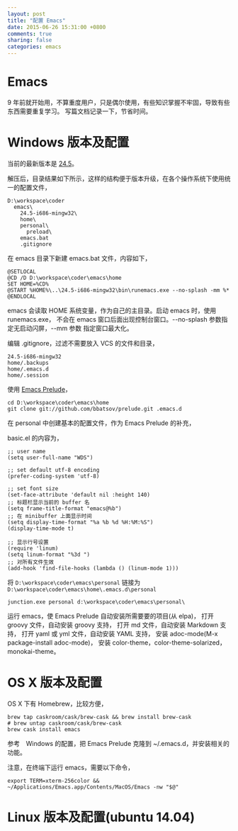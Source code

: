```yaml
---
layout: post
title: "配置 Emacs"
date: 2015-06-26 15:31:00 +0800
comments: true
sharing: false
categories: emacs
---
```


# Emacs

9 年前就开始用，不算重度用户，只是偶尔使用，有些知识掌握不牢固，导致有些东西需要重复学习。
写篇文档记录一下，节省时间。

# Windows 版本及配置

当前的最新版本是 [24.5](https://ftp.gnu.org/gnu/emacs/windows/emacs-24.5-bin-i686-mingw32.zip)。

解压后，目录结果如下所示，这样的结构便于版本升级，在各个操作系统下使用统一的配置文件，

    D:\workspace\coder
      emacs\
        24.5-i686-mingw32\
        home\
        personal\
          preload\
        emacs.bat
        .gitignore

在 emacs 目录下新建 emacs.bat 文件，内容如下，

    @SETLOCAL
    @CD /D D:\workspace\coder\emacs\home
    SET HOME=%CD%
    @START %HOME%\..\24.5-i686-mingw32\bin\runemacs.exe --no-splash -mm %*
    @ENDLOCAL

emacs 会读取 HOME 系统变量，作为自己的主目录。启动 emacs 时，使用 runemacs.exe，
不会在 emacs 窗口后面出现控制台窗口。--no-splash 参数指定无启动闪屏，--mm 参数
指定窗口最大化。

编辑 .gitignore，过滤不需要放入 VCS 的文件和目录，

    24.5-i686-mingw32
    home/.backups
    home/.emacs.d
    home/.session

使用 [Emacs Prelude](https://github.com/bbatsov/prelude)，

    cd D:\workspace\coder\emacs\home
    git clone git://github.com/bbatsov/prelude.git .emacs.d

在 personal 中创建基本的配置文件，作为 Emacs Prelude 的补充，

basic.el 的内容为，

    ;; user name
    (setq user-full-name "WDS")

    ;; set default utf-8 encoding
    (prefer-coding-system 'utf-8)

    ;; set font size
    (set-face-attribute 'default nil :height 140)
    ;; 标题栏显示当前的 buffer 名
    (setq frame-title-format "emacs@%b")
    ;; 在 minibuffer 上面显示时间
    (setq display-time-format "%a %b %d %H:%M:%S")
    (display-time-mode t)

    ;; 显示行号设置
    (require 'linum)
    (setq linum-format "%3d ")
    ;; 对所有文件生效
    (add-hook 'find-file-hooks (lambda () (linum-mode 1)))

将 `D:\workspace\coder\emacs\personal` 链接为 `D:\workspace\coder\emacs\home\.emacs.d\personal`

    junction.exe personal d:\workspace\coder\emacs\personal\

运行 emacs，使 Emacs Prelude 自动安装所需要要的项目(从 elpa)，
打开 groovy 文件，自动安装 groovy 支持，
打开 md 文件，自动安装 Markdown 支持，
打开 yaml 或 yml 文件，自动安装 YAML 支持，
安装 adoc-mode(M-x package-install adoc-mode)，
安装 color-theme，color-theme-solarized，monokai-theme。

# OS X 版本及配置

OS X 下有 Homebrew，比较方便，

    brew tap caskroom/cask/brew-cask && brew install brew-cask
    # brew untap caskroom/cask/brew-cask
    brew cask install emacs

参考　Windows 的配置，把 Emacs Prelude 克隆到 ~/.emacs.d，并安装相关的功能。

注意，在终端下运行 emacs，需要以下命令，

    export TERM=xterm-256color &&  ~/Applications/Emacs.app/Contents/MacOS/Emacs -nw "$@"

# Linux 版本及配置(ubuntu 14.04)
